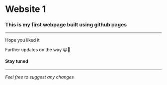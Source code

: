 # Website 1

### This is my first webpage built using github pages
---
Hope you liked it 

Further updates on the way 😀🙂

#### Stay tuned 

---

_Feel free to suggest any changes_
